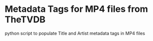 # Metadata Tags for MP4 files from TheTVDB
 python script to populate Title and Artist metadata tags in MP4 files
